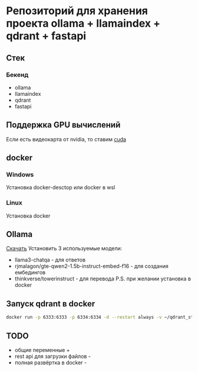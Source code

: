 # Репозиторий для хранения проекта ollama + llamaindex + qdrant + fastapi
## Стек
### Бекенд
- ollama
- llamaindex
- qdrant
- fastapi
  
## Поддержка GPU вычислений
Если есть видеокарта от nvidia, то ставим [cuda](https://developer.nvidia.com/cuda-toolkit)

## docker
### Windows
Установка docker-desctop или docker в wsl
### Linux
Установка docker

## Ollama
[Скачать](https://ollama.com/download)
Установить 3 используемые модели:
- llama3-chatqa - для ответов
- rjmalagon/gte-qwen2-1.5b-instruct-embed-f16 - для создания ембедингов
- thinkverse/towerinstruct - для перевода
P.S. при желании установка в docker

## Запуск qdrant в docker
```bash
docker run -p 6333:6333 -p 6334:6334 -d --restart always -v ~/qdrant_storage:/qdrant/storage:z qdrant/qdrant
```

## TODO
- общие переменные +
- rest api для загрузки файлов -
- полная развёртка в docker -
